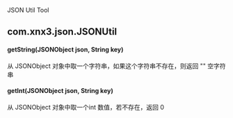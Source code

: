 JSON Util Tool

## com.xnx3.json.JSONUtil

#### getString(JSONObject json, String key)
从 JSONObject 对象中取一个字符串，如果这个字符串不存在，则返回 "" 空字符串
	
#### getInt(JSONObject json, String key)
从 JSONObject 对象中取一个int 数值，若不存在，返回 0
